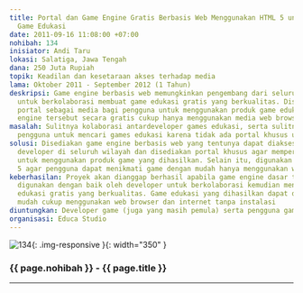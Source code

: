 ```yaml
---
title: Portal dan Game Engine Gratis Berbasis Web Menggunakan HTML 5 untuk Pembuatan
  Game Edukasi
date: 2011-09-16 11:08:00 +07:00
nohibah: 134
inisiator: Andi Taru
lokasi: Salatiga, Jawa Tengah
dana: 250 Juta Rupiah
topik: Keadilan dan kesetaraan akses terhadap media
lama: Oktober 2011 - September 2012 (1 Tahun)
deskripsi: Game engine berbasis web memungkinkan pengembang dari seluruh wilayah Indonesia
  untuk berkolaborasi membuat game edukasi gratis yang berkualitas. Disedikan juga
  portal sebagai media bagi pengguna untuk menggunakan produk game edukasi dari game
  engine tersebut secara gratis cukup hanya menggunakan media web browser
masalah: Sulitnya kolaborasi antardeveloper games edukasi, serta sulitnya bagi para
  pengguna untuk mencari games edukasi karena tidak ada portal khusus untuk hal tersebut
solusi: Disediakan game engine berbasis web yang tentunya dapat diakses oleh semua
  developer di seluruh wilayah dan disediakan portal khusus agar mempermudah pengguna
  untuk menggunakan produk game yang dihasilkan. Selain itu, digunakan teknologi HTML
  5 agar pengguna dapat menikmati game dengan mudah hanya menggunakan web browser.
keberhasilan: Proyek akan dianggap berhasil apabila game engine dasar telah dapat
  digunakan dengan baik oleh developer untuk berkolaborasi kemudian menghasilkan game
  edukasi gratis yang berkualitas. Game edukasi yang dihasilkan dapat diakses dengan
  mudah cukup menggunakan web browser dan internet tanpa instalasi
diuntungkan: Developer game (juga yang masih pemula) serta pengguna game edukasi tersebut
organisasi: Educa Studio
---
```


![134](/static/img/hibahcmb/134.png){: .img-responsive }{: width="350" }

### {{ page.nohibah }} - {{ page.title }}

---
